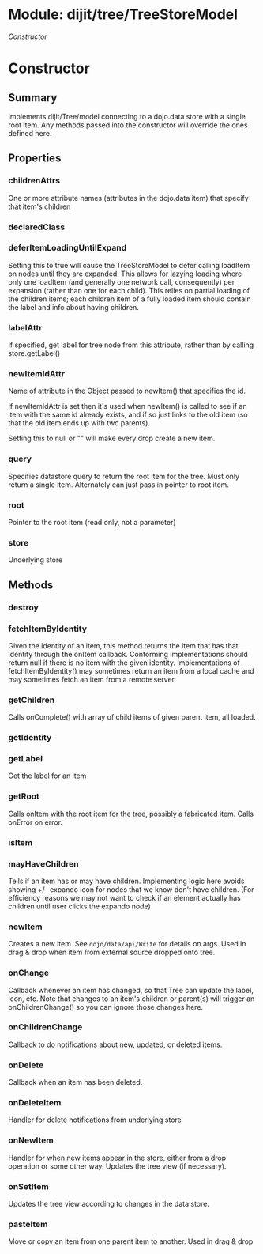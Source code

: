 # Module: dijit/tree/TreeStoreModel

*Constructor*

# Constructor

## Summary

Implements dijit/Tree/model connecting to a dojo.data store with a single
root item.  Any methods passed into the constructor will override
the ones defined here.
## Properties

### childrenAttrs
One or more attribute names (attributes in the dojo.data item) that specify that item's children

### declaredClass


### deferItemLoadingUntilExpand
Setting this to true will cause the TreeStoreModel to defer calling loadItem on nodes
until they are expanded. This allows for lazying loading where only one
loadItem (and generally one network call, consequently) per expansion
(rather than one for each child).
This relies on partial loading of the children items; each children item of a
fully loaded item should contain the label and info about having children.

### labelAttr
If specified, get label for tree node from this attribute, rather
than by calling store.getLabel()

### newItemIdAttr
Name of attribute in the Object passed to newItem() that specifies the id.

If newItemIdAttr is set then it's used when newItem() is called to see if an
item with the same id already exists, and if so just links to the old item
(so that the old item ends up with two parents).

Setting this to null or "" will make every drop create a new item.

### query
Specifies datastore query to return the root item for the tree.
Must only return a single item.   Alternately can just pass in pointer
to root item.

### root
Pointer to the root item (read only, not a parameter)

### store
Underlying store

## Methods

### destroy


### fetchItemByIdentity
Given the identity of an item, this method returns the item that has
that identity through the onItem callback.  Conforming implementations
should return null if there is no item with the given identity.
Implementations of fetchItemByIdentity() may sometimes return an item
from a local cache and may sometimes fetch an item from a remote server.

### getChildren
Calls onComplete() with array of child items of given parent item, all loaded.

### getIdentity


### getLabel
Get the label for an item

### getRoot
Calls onItem with the root item for the tree, possibly a fabricated item.
Calls onError on error.

### isItem


### mayHaveChildren
Tells if an item has or may have children.  Implementing logic here
avoids showing +/- expando icon for nodes that we know don't have children.
(For efficiency reasons we may not want to check if an element actually
has children until user clicks the expando node)

### newItem
Creates a new item.   See `dojo/data/api/Write` for details on args.
Used in drag & drop when item from external source dropped onto tree.

### onChange
Callback whenever an item has changed, so that Tree
can update the label, icon, etc.   Note that changes
to an item's children or parent(s) will trigger an
onChildrenChange() so you can ignore those changes here.

### onChildrenChange
Callback to do notifications about new, updated, or deleted items.

### onDelete
Callback when an item has been deleted.

### onDeleteItem
Handler for delete notifications from underlying store

### onNewItem
Handler for when new items appear in the store, either from a drop operation
or some other way.   Updates the tree view (if necessary).

### onSetItem
Updates the tree view according to changes in the data store.

### pasteItem
Move or copy an item from one parent item to another.
Used in drag & drop

